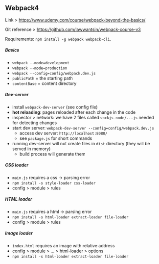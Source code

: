 ## Webpack4

Link >  https://www.udemy.com/course/webpack-beyond-the-basics/

Git reference > https://github.com/lawwantsin/webpack-course-v3

Requirements: `npm install -g webpack webpack-cli`.

##### Basics
- `webpack --mode=development`
- `webpack --mode=production`
- `webpack --config=config/webpack.dev.js`
- `publicPath` = the starting path
- `contentBase` = content directory

##### Dev-server
- install `webpack-dev-server` (see config file)
- **hot reloading**: pages reloaded after each change in the code
- inspector > network: we have 2 files called `sockjs-node/...js` needed for detecting changes
- start dev server: `webpack-dev-server --config=config/webpack.dev.js`
    - access dev server: `http://localhost:8080/`
    - see `package.js` for short commands
- running dev-server will not create files in `dist` directory (they will be served in memory)
    - build process will generate them

##### CSS loader
- `main.js` requires a css -> parsing error
- `npm install -s style-loader css-loader`
- config > module > rules

##### HTML loader
- `main.js` requires a html -> parsing error
- `npm install -s html-loader extract-loader file-loader`
- config > module > rules

##### Image loader
- `index.html` requires an image with relative address
- config > module > ... > html-loader > options
- `npm install -s html-loader extract-loader file-loader`
